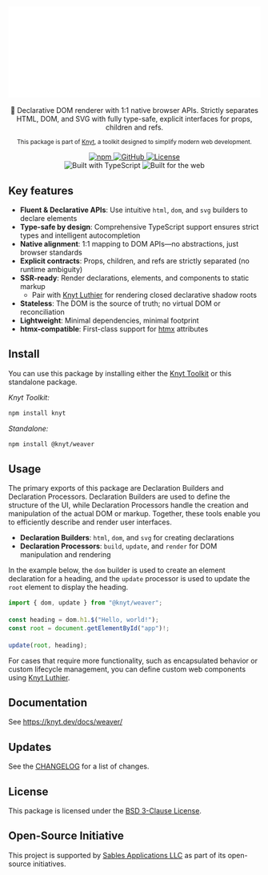 <div align="center">

[![Knyt](./docs/banner.svg)](https://knyt.dev/docs/weaver/)

🧵 Declarative DOM renderer with 1:1 native browser APIs. Strictly separates HTML, DOM, and SVG with fully type-safe, explicit interfaces for props, children and refs.

<small>

This package is part of [Knyt](https://knyt.dev/), a toolkit designed to simplify modern web development.

</small>

[ ![npm](https://img.shields.io/npm/v/@knyt/weaver?style=flat-square&labelColor=444) ](https://www.npmjs.com/package/@knyt/weaver)
[ ![GitHub](https://img.shields.io/badge/Source_Code-black?style=flat-square&label=GitHub&labelColor=444) ](https://github.com/sables-app/knyt/tree/main/packages/weaver)
[ ![License](https://img.shields.io/badge/License-BSD_3_Clause-blue?style=flat-square&labelColor=444) ](https://github.com/sables-app/knyt/blob/main/LICENSE)
<br />
![Built with TypeScript](https://img.shields.io/badge/Built%20with-TypeScript-3178c6.svg?style=flat-square&logo=typescript&labelColor=444)
![Built for the web](https://img.shields.io/badge/Built_for-the_web-e34f26.svg?style=flat-square&logo=HTML5&labelColor=444)

</div>

## Key features

- **Fluent & Declarative APIs**: Use intuitive `html`, `dom`, and `svg` builders to declare elements
- **Type-safe by design**: Comprehensive TypeScript support ensures strict types and intelligent autocompletion
- **Native alignment**: 1:1 mapping to DOM APIs—no abstractions, just browser standards
- **Explicit contracts**: Props, children, and refs are strictly separated (no runtime ambiguity)
- **SSR-ready**: Render declarations, elements, and components to static markup
  - Pair with [Knyt Luthier](https://knyt.dev/docs/luthier/) for rendering closed declarative shadow roots
- **Stateless**: The DOM is the source of truth; no virtual DOM or reconciliation
- **Lightweight**: Minimal dependencies, minimal footprint
- **htmx-compatible**: First-class support for [htmx](https://htmx.org/) attributes

## Install

You can use this package by installing either the [Knyt Toolkit](https://knyt.dev/docs/toolkit) or this standalone package.

_Knyt Toolkit:_

```sh
npm install knyt
```

_Standalone:_

```sh
npm install @knyt/weaver
```

## Usage

The primary exports of this package are Declaration Builders and Declaration Processors. Declaration Builders are used to define the structure of the UI, while Declaration Processors handle the creation and manipulation of the actual DOM or markup. Together, these tools enable you to efficiently describe and render user interfaces.

- **Declaration Builders**: `html`, `dom`, and `svg` for creating declarations
- **Declaration Processors**: `build`, `update`, and `render` for DOM manipulation and rendering

In the example below, the `dom` builder is used to create an element declaration for a heading, and the `update` processor is used to update the `root` element to display the heading.

```ts
import { dom, update } from "@knyt/weaver";

const heading = dom.h1.$("Hello, world!");
const root = document.getElementById("app")!;

update(root, heading);
```

For cases that require more functionality, such as encapsulated behavior or custom lifecycle management, you can define custom web components using [Knyt Luthier](https://knyt.dev/docs/luthier/).

## Documentation

See https://knyt.dev/docs/weaver/

## Updates

See the [CHANGELOG](./CHANGELOG.md) for a list of changes.

## License

This package is licensed under the [BSD 3-Clause License](./LICENSE).

## Open-Source Initiative

This project is supported by [Sables Applications LLC](https://sables.app) as part of its open-source initiatives.
